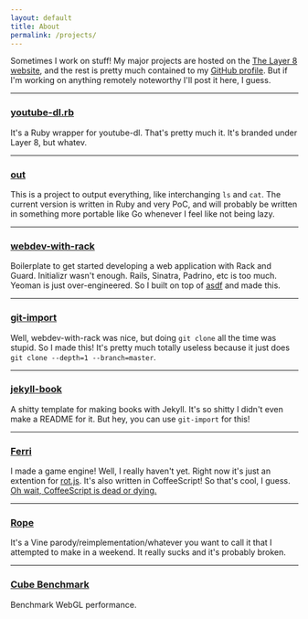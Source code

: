 ```yaml
---
layout: default
title: About
permalink: /projects/
---
```


Sometimes I work on stuff! My major projects are hosted on the [The Layer 8 website](http://layer8.network/), and the rest is pretty much contained to my [GitHub profile](https://github.com/sapslaj). But if I'm working on anything remotely noteworthy I'll post it here, I guess.

--------

### [youtube-dl.rb](https://github.com/layer8x/youtube-dl.rb)

It's a Ruby wrapper for youtube-dl. That's pretty much it. It's branded under Layer 8, but whatev.

--------

### [out](https://github.com/sapslaj/out)

This is a project to output everything, like interchanging `ls` and `cat`. The current version is written in Ruby and very PoC, and will probably be written in something more portable like Go whenever I feel like not being lazy.

--------

### [webdev-with-rack](https://github.com/sapslaj/webdev-with-rack)

Boilerplate to get started developing a web application with Rack and Guard. Initializr wasn't enough. Rails, Sinatra, Padrino, etc is too much. Yeoman is just over-engineered. So I built on top of [asdf](https://github.com/ddfreyne/adsf) and made this.

--------

### [git-import](https://github.com/sapslaj/git-import)

Well, webdev-with-rack was nice, but doing `git clone` all the time was stupid. So I made this! It's pretty much totally useless because it just does `git clone --depth=1 --branch=master`.

--------

### [jekyll-book](https://github.com/sapslaj/jekyll-book)

A shitty template for making books with Jekyll. It's so shitty I didn't even make a README for it. But hey, you can use `git-import` for this!

--------

### [Ferri](https://github.com/sapslaj/Ferri)

I made a game engine! Well, I really haven't yet. Right now it's just an extention for [rot.js](http://ondras.github.io/rot.js/hp/). It's also written in CoffeeScript! So that's cool, I guess. [Oh wait, CoffeeScript is dead or dying.](https://www.reddit.com/r/javascript/comments/3qt1i9/is_es6_better_than_coffeescript/cwicq20)

--------

### [Rope](https://github.com/sapslaj/rope)

It's a Vine parody/reimplementation/whatever you want to call it that I attempted to make in a weekend. It really sucks and it's probably broken.

--------

### [Cube Benchmark](http://sapslaj.github.io/cube-benchmark/)

Benchmark WebGL performance.
